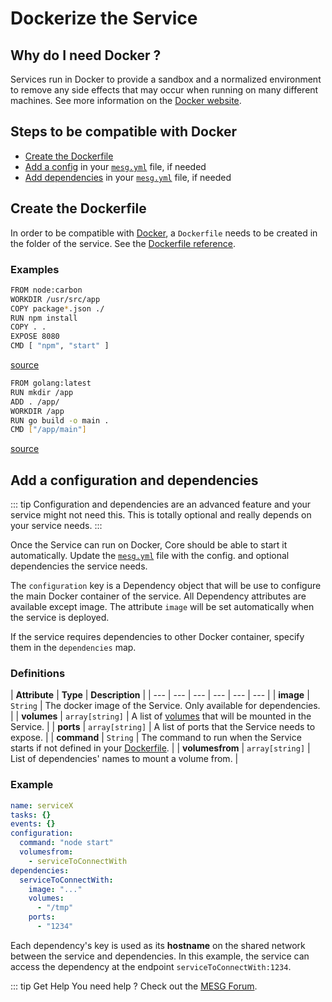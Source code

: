 # Dockerize the Service

## Why do I need Docker ?

Services run in Docker to provide a sandbox and a normalized environment to remove any side effects that may occur when running on many different machines. See more information on the [Docker website](https://www.docker.com/).

## Steps to be compatible with Docker

* [Create the Dockerfile](#create-the-dockerfile)
* [Add a config](#add-a-configuration-and-dependencies) in your [`mesg.yml`](service-file.md) file, if needed
* [Add dependencies](#add-a-configuration-and-dependencies) in your [`mesg.yml`](service-file.md) file, if needed

## Create the Dockerfile

In order to be compatible with [Docker](https://www.docker.com/), a `Dockerfile` needs to be created in the folder of the service. See the [Dockerfile reference](https://docs.docker.com/engine/reference/builder/).

### Examples

<tabs>
  <tab title="Node" vp-markdown>
    
```bash
FROM node:carbon
WORKDIR /usr/src/app
COPY package*.json ./
RUN npm install
COPY . .
EXPOSE 8080
CMD [ "npm", "start" ]
```

[source](https://nodejs.org/en/docs/guides/nodejs-docker-webapp/)

  </tab>
  <tab title="Go" vp-markdown>

```bash
FROM golang:latest
RUN mkdir /app
ADD . /app/
WORKDIR /app
RUN go build -o main .
CMD ["/app/main"]
```

[source](https://blog.codeship.com/building-minimal-docker-containers-for-go-applications/)

  </tab>
</tabs>

## Add a configuration and dependencies

::: tip
Configuration and dependencies are an advanced feature and your service might not need this. This is totally optional and really depends on your service needs.
:::

Once the Service can run on Docker, Core should be able to start it automatically. Update the [`mesg.yml`](service-file.md) file with the config. and optional dependencies the service needs.

The `configuration` key is a Dependency object that will be use to configure the main Docker container of the service. All Dependency attributes are available except image. The attribute `image` will be set automatically when the service is deployed.

If the service requires dependencies to other Docker container, specify them in the `dependencies` map.

### Definitions

| **Attribute** | **Type** | **Description** |
| --- | --- | --- | --- | --- | --- |
| **image** | `String` | The docker image of the Service. Only available for dependencies. |
| **volumes** | `array[string]` | A list of [volumes](https://docs.docker.com/storage/volumes/) that will be mounted in the Service. |
| **ports** | `array[string]` | A list of ports that the Service needs to expose. |
| **command** | `String` | The command to run when the Service starts if not defined in your [Dockerfile](#create-the-dockerfile). |
| **volumesfrom** | `array[string]` | List of dependencies' names to mount a volume from. |

### Example

```yaml
name: serviceX
tasks: {}
events: {}
configuration:
  command: "node start"
  volumesfrom:
    - serviceToConnectWith
dependencies:
  serviceToConnectWith:
    image: "..."
    volumes:
      - "/tmp"
    ports:
      - "1234"
```

Each dependency's key is used as its **hostname** on the shared network between the service and dependencies.
In this example, the service can access the dependency at the endpoint `serviceToConnectWith:1234`.

::: tip Get Help
You need help ? Check out the <a href="https://forum.mesg.com" target="_blank">MESG Forum</a>.
